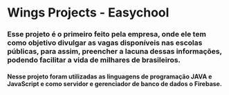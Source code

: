 # Wings Projects - Easychool

### Esse projeto é o primeiro feito pela empresa, onde ele tem como objetivo divulgar as vagas disponíveis nas escolas públicas, para assim, preencher a lacuna dessas informações, podendo facilitar a vida de milhares de brasileiros.

#### Nesse projeto foram utilizadas as linguagens de programação JAVA e JavaScript e como servidor e gerenciador de banco de dados o Firebase.
